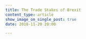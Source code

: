 ```yaml
---
title: The Trade Stakes of Brexit
content_type: article
show_image_on_single_post: true
date: 2018-11-20 20:00

---
```


